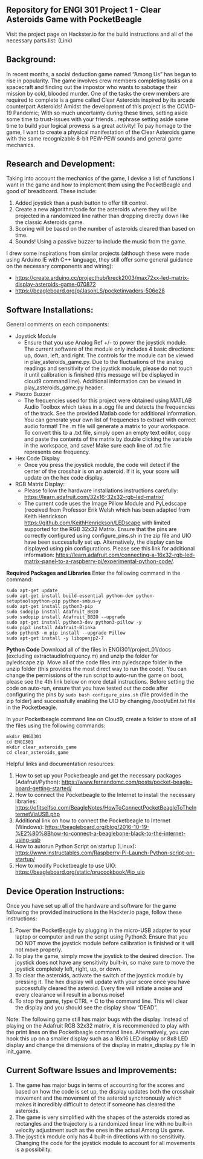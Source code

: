 Repository for ENGI 301 Project 1 - Clear Asteroids Game with PocketBeagle
- 
Visit the project page on Hackster.io for the build instructions and all of the necessary parts list:
(Link)

Background: 
- 
In recent months, a social deduction game named “Among Us” has begun to rise in popularity. The game involves crew members completing tasks on a spacecraft and finding out the impostor who wants to sabotage their mission by cold, blooded murder. One of the tasks the crew members are required to complete is a game called Clear Asteroids inspired by its arcade counterpart Asteroids! Amidst the development of this project is the COVID-19 Pandemic; With so much uncertainty during these times, setting aside some time to trust-issues with your friends...rephrase setting aside some time to build your logical prowess is a great activity! To pay homage to the game, I want to create a physical manifestation of the Clear Asteroids game with the same recognizable 8-bit PEW-PEW sounds and general game mechanics.

Research and Development:
- 
Taking into account the mechanics of the game, I devise a list of functions I want in the game and how to implement them using the PocketBeagle and good ol’ breadboard. These include:
  1. Added joystick than a push button to offer tilt control.
  2. Create a new algorithm/code for the asteroids where they will be projected in a randomized line rather than dropping directly down like the classic Asteroids game. 
  3. Scoring will be based on the number of asteroids cleared than based on time.
  4. Sounds! Using a passive buzzer to include the music from the game. 

I drew some inspirations from similar projects (although these were made using Arduino IE with C++ language, they still offer some general guidance on the necessary components and wiring):
  - https://create.arduino.cc/projecthub/kreck2003/max72xx-led-matrix-display-asteroids-game-070872
  - https://beagleboard.org/p/JasonLS/pocketinvaders-506e28

Software Installations:
-

General comments on each components:
  - Joystick Module
    - Ensure that you use Analog Ref +/- to power the joystick module. The current software of the module only includes 4 basic directions: up, down, left, and right. The 
      controls for the module can be viewed in play_asteroids_game.py. Due to the fluctuations of the analog readings and sensitivity of the joystick module, please do not
      touch it until calibration is finished (this message will be displayed in cloud9 command line). Additional information can be viewed in play_asteroids_game.py header.
  - Piezzo Buzzer
    - The frequencies used for this project were obtained using MATLAB Audio Toolbox which takes in a .ogg file and detects the frequencies of the track. See the provided
      Matlab code for additional information. You can generate your own list of frequencies to extract with correct audio format! The .m file will generate a matrix to your
      workspace. To convert this to a .txt file, simply open an empty text editor, copy and paste the contents of the matrix by double clicking the variable in the workspace,
      and save! Make sure each line of .txt file represents one frequency. 
  - Hex Code Display
    - Once you press the joystick module, the code will detect if the center of the crosshair is on an asteroid. If it is, your score will update on the hex code display.
  - RGB Matrix Display:
    - Please follow the hardware installations instructions carefully: https://learn.adafruit.com/32x16-32x32-rgb-led-matrix/
    - The current code uses the Image Pillow Module and PyLedscape (received from Professor Erik Welsh which has been adapted from Keith Henrickson     
      https://github.com/KeithHenrickson/LEDscape with limited supported for the RGB 32x32 Matrix. Ensure that the pins are correctly configured using configure_pins.sh 
      in the zip file and UIO have been successfully set up. Alternatively, the display can be displayed using pin configurations. Please see this link for additional 
      information: https://learn.adafruit.com/connecting-a-16x32-rgb-led-matrix-panel-to-a-raspberry-pi/experimental-python-code/.

**Required Packages and Libraries**
Enter the following command in the command:
  ```
  sudo apt-get update
  sudo apt-get install build-essential python-dev python-setuptoolspython-pip python-smbus–y
  sudo apt-get install python3-pip
  sudo sudopip install Adafruit_BBIO
  sudo sudopip install Adafruit_BBIO --upgrade
  sudo apt-get install python3-dev python3-pillow -y
  sudo pip3 install Adafruit-Blinka
  sudo python3 -m pip install --upgrade Pillow
  sudo apt-get install -y libopenjp2-7
  ```

**Python Code**
Download all of the files in ENGI301/project_01/docs (excluding extractaudiofrequency.m) and unzip the folder for pyledscape.zip. Move all of the code files into
pyledscape folder in the unzip folder (this provides the most direct way to run the code). You can change the permissions of the run script to auto-run the game
on boot, please see the 4th link below on more detail instructions. Before setting the code on auto-run, ensure that you have tested out the code after configuring the pins
by `sudo bash configure_pins.sh` (file provided in the zip folder) and successfully enabling the UIO by changing /boot/uEnt.txt file in the Pocketbeagle.

In your Pocketbeagle command line on Cloud9, create a folder to store of all the files using the following commands:

  ```
  mkdir ENGI301
  cd ENGI301
  mkdir clear_asteroids_game
  cd clear_asteroids_game
  ```

Helpful links and documentation resources:
  1. How to set up your Pocketbeagle and get the necessary packages (Adafruit/Python): https://www.fernandomc.com/posts/pocket-beagle-board-getting-started/
  2. How to connect the Pocketbeagle to the Internet to install the necessary libraries: https://ofitselfso.com/BeagleNotes/HowToConnectPocketBeagleToTheInternetViaUSB.php
  3. Additional link on how to connect the Pocketbeagle to Internet (Windows): https://beagleboard.org/blog/2016-10-19-%E2%80%8Bhow-to-connect-a-beaglebone-black-to-the-internet-using-usb
  4. How to autorun Python Script on startup (Linux): https://www.instructables.com/Raspberry-Pi-Launch-Python-script-on-startup/
  5. How to modify Pocketbeagle to use UIO: https://beagleboard.org/static/prucookbook/#io_uio

Device Operation Instructions:
- 
Once you have set up all of the hardware and software for the game following the provided instructions in the Hackter.io page, follow these instructions:

  1. Power the PocketBeagle by plugging in the micro-USB adapter to your laptop or computer and run the script using Python3. Ensure that you DO NOT move the joystick module
  before calibration is finished or it will not move properly. 
  2. To play the game, simply move the joystick to the desired direction. The joystick does not have any sensitivity built-in, so make sure to move the joystick completely left,
  right, up, or down. 
  3. To clear the asteroids, activate the switch of the joystick module by pressing it. The hex display will update with your score once you have successfully cleared the
  asteroid. Every fire will initiate a noise and every clearance will result in a bonus noise!
  4. To stop the game, type CTRL + C to the command line. This will clear the display and you should see the display show “DEAD”. 

Note: The following game still has major bugs with the display. Instead of playing on the Adafruit RGB 32x32 matrix, it is recommended to play with the print lines on the Pocketbeagle command lines. Alternatively, you can hook this up on a smaller display such as a 16x16 LED display or 8x8 LED display and change the dimensions of the display in matrix_display.py file in init_game. 

Current Software Issues and Improvements:
- 
  1. The game has major bugs in terms of accounting for the scores and based on how the code is set up, the display updates both the crosshair movement and the movement of 
  the asteroid synchronously which makes it incredibly difficult to detect if someone has cleared the asteroids.
  2. The game is very simplified with the shapes of the asteroids stored as rectangles and the trajectory is a randomized linear line with no built-in velocity adjustment such
  as the ones in the actual Among Us game.
  3. The joystick module only has 4 built-in directions with no sensitivity. Changing the code for the joystick module to account for all movements is a possibility.

